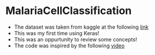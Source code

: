 # MalariaCellClassification

- The dataset was taken from kaggle at the following [link](https://www.kaggle.com/datasets/iarunava/cell-images-for-detecting-malaria)
- This was my first time using Keras!
- This was an oppurtunity to review some concepts!
- The code was inspired by the following [video](https://www.youtube.com/watch?v=R9PPxpzj5tI)
